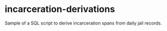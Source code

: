 # incarceration-derivations
Sample of a SQL script to derive incarceration spans from daily jail records.
